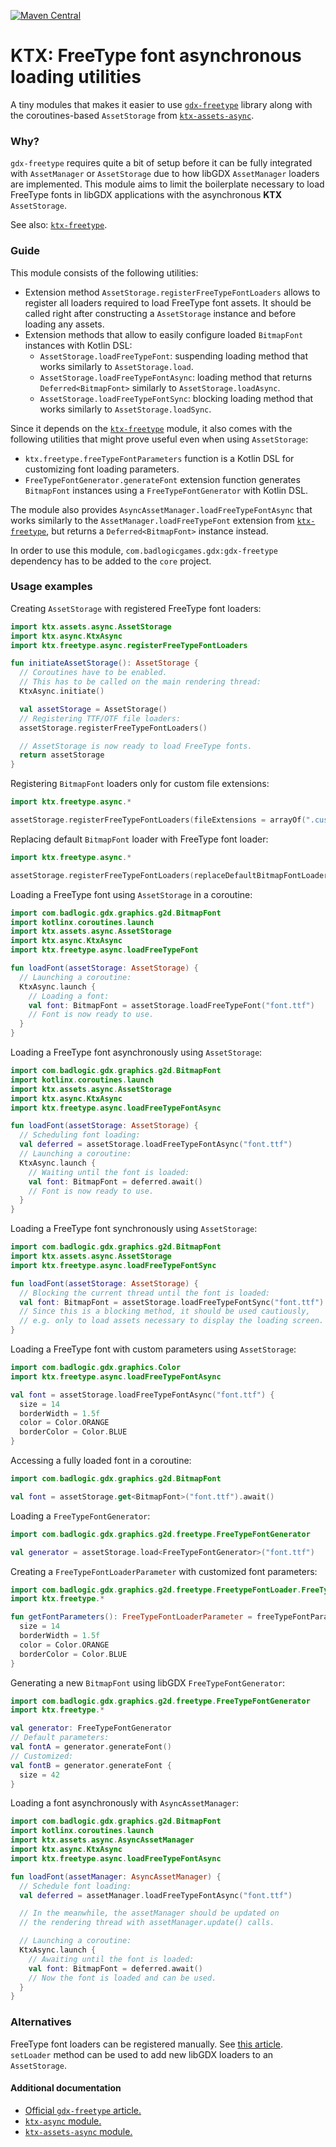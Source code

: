 [![Maven Central](https://img.shields.io/maven-central/v/io.github.libktx/ktx-freetype-async.svg)](https://search.maven.org/artifact/io.github.libktx/ktx-freetype-async)

# KTX: FreeType font asynchronous loading utilities

A tiny modules that makes it easier to use [`gdx-freetype`](https://github.com/libgdx/libgdx/wiki/Gdx-freetype)
library along with the coroutines-based `AssetStorage` from [`ktx-assets-async`](../assets-async).

### Why?

`gdx-freetype` requires quite a bit of setup before it can be fully integrated with `AssetManager` or `AssetStorage`
due to how libGDX `AssetManager` loaders are implemented. This module aims to limit the boilerplate necessary to load
FreeType fonts in libGDX applications with the asynchronous **KTX** `AssetStorage`.

See also: [`ktx-freetype`](../freetype).

### Guide

This module consists of the following utilities:

* Extension method `AssetStorage.registerFreeTypeFontLoaders` allows to register all loaders required to load FreeType
font assets. It should be called right after constructing a `AssetStorage` instance and before loading any assets.
* Extension methods that allow to easily configure loaded `BitmapFont` instances with Kotlin DSL:
  * `AssetStorage.loadFreeTypeFont`: suspending loading method that works similarly to `AssetStorage.load`.
  * `AssetStorage.loadFreeTypeFontAsync`: loading method that returns `Deferred<BitmapFont>` similarly to `AssetStorage.loadAsync`.
  * `AssetStorage.loadFreeTypeFontSync`: blocking loading method that works similarly to `AssetStorage.loadSync`.

Since it depends on the [`ktx-freetype`](../freetype) module, it also comes with the following utilities that might
prove useful even when using `AssetStorage`:

* `ktx.freetype.freeTypeFontParameters` function is a Kotlin DSL for customizing font loading parameters.
* `FreeTypeFontGenerator.generateFont` extension function generates `BitmapFont` instances using a
`FreeTypeFontGenerator` with Kotlin DSL.

The module also provides `AsyncAssetManager.loadFreeTypeFontAsync` that works similarly to the
`AssetManager.loadFreeTypeFont` extension from [`ktx-freetype`](../freetype), but returns a `Deferred<BitmapFont>`
instance instead.

In order to use this module, `com.badlogicgames.gdx:gdx-freetype` dependency has to be added to the `core` project.

### Usage examples

Creating `AssetStorage` with registered FreeType font loaders:

```kotlin
import ktx.assets.async.AssetStorage
import ktx.async.KtxAsync
import ktx.freetype.async.registerFreeTypeFontLoaders

fun initiateAssetStorage(): AssetStorage {
  // Coroutines have to be enabled.
  // This has to be called on the main rendering thread:
  KtxAsync.initiate()

  val assetStorage = AssetStorage()
  // Registering TTF/OTF file loaders:
  assetStorage.registerFreeTypeFontLoaders()

  // AssetStorage is now ready to load FreeType fonts.
  return assetStorage
}
```

Registering `BitmapFont` loaders only for custom file extensions:

```kotlin
import ktx.freetype.async.*

assetStorage.registerFreeTypeFontLoaders(fileExtensions = arrayOf(".custom"))
```

Replacing default `BitmapFont` loader with FreeType font loader:

```kotlin
import ktx.freetype.async.*

assetStorage.registerFreeTypeFontLoaders(replaceDefaultBitmapFontLoader = true)
```

Loading a FreeType font using `AssetStorage` in a coroutine:

```kotlin
import com.badlogic.gdx.graphics.g2d.BitmapFont
import kotlinx.coroutines.launch
import ktx.assets.async.AssetStorage
import ktx.async.KtxAsync
import ktx.freetype.async.loadFreeTypeFont

fun loadFont(assetStorage: AssetStorage) {
  // Launching a coroutine:
  KtxAsync.launch {
    // Loading a font:
    val font: BitmapFont = assetStorage.loadFreeTypeFont("font.ttf")
    // Font is now ready to use.
  } 
}
```

Loading a FreeType font asynchronously using `AssetStorage`:

```kotlin
import com.badlogic.gdx.graphics.g2d.BitmapFont
import kotlinx.coroutines.launch
import ktx.assets.async.AssetStorage
import ktx.async.KtxAsync
import ktx.freetype.async.loadFreeTypeFontAsync

fun loadFont(assetStorage: AssetStorage) {
  // Scheduling font loading:
  val deferred = assetStorage.loadFreeTypeFontAsync("font.ttf")
  // Launching a coroutine:
  KtxAsync.launch {
    // Waiting until the font is loaded:
    val font: BitmapFont = deferred.await()
    // Font is now ready to use.
  } 
}
```

Loading a FreeType font synchronously using `AssetStorage`:

```kotlin
import com.badlogic.gdx.graphics.g2d.BitmapFont
import ktx.assets.async.AssetStorage
import ktx.freetype.async.loadFreeTypeFontSync

fun loadFont(assetStorage: AssetStorage) {
  // Blocking the current thread until the font is loaded:
  val font: BitmapFont = assetStorage.loadFreeTypeFontSync("font.ttf")
  // Since this is a blocking method, it should be used cautiously,
  // e.g. only to load assets necessary to display the loading screen.
}
```

Loading a FreeType font with custom parameters using `AssetStorage`:

```kotlin
import com.badlogic.gdx.graphics.Color
import ktx.freetype.async.loadFreeTypeFontAsync

val font = assetStorage.loadFreeTypeFontAsync("font.ttf") {
  size = 14
  borderWidth = 1.5f
  color = Color.ORANGE
  borderColor = Color.BLUE
}
```

Accessing a fully loaded font in a coroutine:

```kotlin
import com.badlogic.gdx.graphics.g2d.BitmapFont

val font = assetStorage.get<BitmapFont>("font.ttf").await()
```

Loading a `FreeTypeFontGenerator`:

```kotlin
import com.badlogic.gdx.graphics.g2d.freetype.FreeTypeFontGenerator

val generator = assetStorage.load<FreeTypeFontGenerator>("font.ttf")
```

Creating a `FreeTypeFontLoaderParameter` with customized font parameters:

```kotlin
import com.badlogic.gdx.graphics.g2d.freetype.FreetypeFontLoader.FreeTypeFontLoaderParameter
import ktx.freetype.*

fun getFontParameters(): FreeTypeFontLoaderParameter = freeTypeFontParameters("font.ttf") {
  size = 14
  borderWidth = 1.5f
  color = Color.ORANGE
  borderColor = Color.BLUE
}
```

Generating a new `BitmapFont` using libGDX `FreeTypeFontGenerator`:

```kotlin
import com.badlogic.gdx.graphics.g2d.freetype.FreeTypeFontGenerator
import ktx.freetype.*

val generator: FreeTypeFontGenerator
// Default parameters:
val fontA = generator.generateFont()
// Customized:
val fontB = generator.generateFont {
  size = 42
}
```

Loading a font asynchronously with `AsyncAssetManager`:

```kotlin
import com.badlogic.gdx.graphics.g2d.BitmapFont
import kotlinx.coroutines.launch
import ktx.assets.async.AsyncAssetManager
import ktx.async.KtxAsync
import ktx.freetype.async.loadFreeTypeFontAsync

fun loadFont(assetManager: AsyncAssetManager) {
  // Schedule font loading:
  val deferred = assetManager.loadFreeTypeFontAsync("font.ttf")

  // In the meanwhile, the assetManager should be updated on
  // the rendering thread with assetManager.update() calls.

  // Launching a coroutine:
  KtxAsync.launch { 
    // Awaiting until the font is loaded:
    val font: BitmapFont = deferred.await()
    // Now the font is loaded and can be used.
  }
}
```

### Alternatives

FreeType font loaders can be registered manually. See
[this article](https://github.com/libgdx/libgdx/wiki/Managing-your-assets#loading-a-ttf-using-the-assethandler).
`setLoader` method can be used to add new libGDX loaders to an `AssetStorage`.

#### Additional documentation

- [Official `gdx-freetype` article.](https://github.com/libgdx/libgdx/wiki/Gdx-freetype)
- [`ktx-async` module.](../async)
- [`ktx-assets-async` module.](../assets-async)
